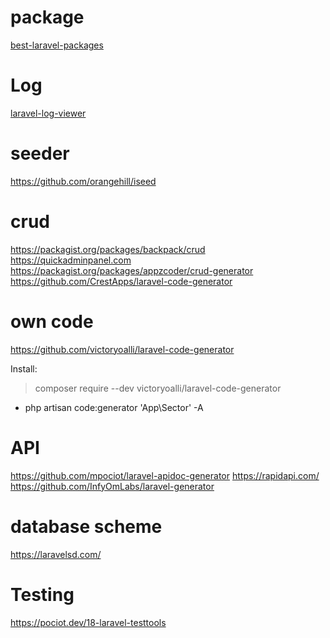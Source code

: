 # package
[best-laravel-packages](https://www.cloudways.com/blog/best-laravel-packages/)

# Log
[laravel-log-viewer](https://github.com/rap2hpoutre/laravel-log-viewer)

# seeder
https://github.com/orangehill/iseed

# crud
https://packagist.org/packages/backpack/crud
https://quickadminpanel.com
https://packagist.org/packages/appzcoder/crud-generator
https://github.com/CrestApps/laravel-code-generator

# own code
https://github.com/victoryoalli/laravel-code-generator

Install:
> composer require --dev victoryoalli/laravel-code-generator

- php artisan code:generator 'App\Sector' -A

# API
https://github.com/mpociot/laravel-apidoc-generator
https://rapidapi.com/
https://github.com/InfyOmLabs/laravel-generator

# database scheme
https://laravelsd.com/

# Testing
https://pociot.dev/18-laravel-testtools
